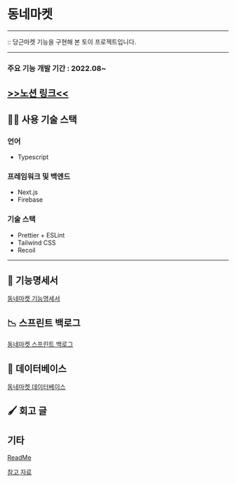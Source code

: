 # 동네마켓

---

:: 당근마켓 기능을 구현해 본 토이 프로젝트입니다.

---

### 주요 기능 개발 기간 : 2022.08~

[>>노션 링크<<](https://fragrant-spectrum-fff.notion.site/4c0efc846ee4421980d668203f1b81da)
---

## 👨‍💻 사용 기술 스택
### 언어

- Typescript

### 프레임워크 및 백엔드

- Next.js
- Firebase

### 기술 스택

- Prettier + ESLint
- Tailwind CSS
- Recoil

---
## 📑 기능명세서

[동네마켓 기능명세서](https://docs.google.com/spreadsheets/d/1C9d5SRllIB5jguL8zY5kZxrIWjlpRTAf4Pa25olYSW0/edit?usp=drivesdk)

## 📉 스프린트 백로그

[동네마켓 스프린트 백로그](https://www.notion.so/cd84efdb56144e398a77b54379a9eeaa)

## 💾 데이터베이스

[동네마켓 데이터베이스](https://www.notion.so/60b5e4b9545f426a992588261b614a27)

## 🖌 회고 글

## 기타

[ReadMe](https://www.notion.so/ReadMe-5435999da4b74d29ab977e4fa9d69268)

[참고 자료](https://www.notion.so/4786f1e0d05846b29faf46628ec01fa9)
